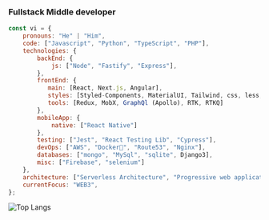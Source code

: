 ### Fullstack Middle developer

```javascript
const vi = {
    pronouns: "He" | "Him",
    code: ["Javascript", "Python", "TypeScript", "PHP"],
    technologies: {
        backEnd: {
            js: ["Node", "Fastify", "Express"],
        },
        frontEnd: {
           main: [React, Next.js, Angular],
           styles: [Styled-Components, MaterialUI, Tailwind, css, less, sass],
           tools: [Redux, MobX, GraphQl (Apollo), RTK, RTKQ]
        },
        mobileApp: {
            native: ["React Native"]
        },
        testing: ["Jest", "React Testing Lib", "Cypress"],
        devOps: ["AWS", "Docker🐳", "Route53", "Nginx"],
        databases: ["mongo", "MySql", "sqlite", Django3],
        misc: ["Firebase", "selenium"]
    },
    architecture: ["Serverless Architecture", "Progressive web applications", "Single page applications"],
    currentFocus: "WEB3",
};
```

![Top Langs](https://github-readme-stats.vercel.app/api/top-langs/?username=hedonismv&layout=compact&theme=dark&hide_border=true)




<!--
**Hedonismv/hedonismv** is a ✨ _special_ ✨ repository because its `README.md` (this file) appears on your GitHub profile.

Here are some ideas to get you started:

- 🔭 I’m currently working on ...
- 🌱 I’m currently learning ...
- 👯 I’m looking to collaborate on ...
- 🤔 I’m looking for help with ...
- 💬 Ask me about ...
- 📫 How to reach me: ...
- 😄 Pronouns: ...
- ⚡ Fun fact: ...
-->
